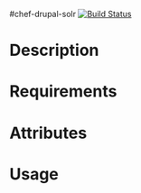 #chef-drupal-solr [![Build Status](https://secure.travis-ci.org/cdracars/chef-drupal-solr.png?branch=master)](http://travis-ci.org/cdracars/chef-drupal-solr)

Description
===========

Requirements
============

Attributes
==========

Usage
=====

